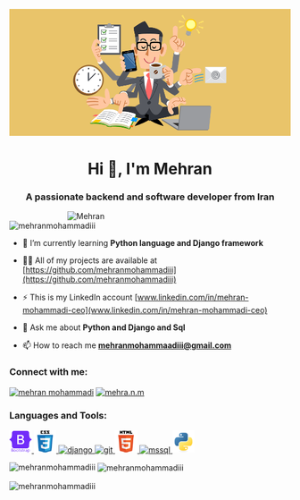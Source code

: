 ![logo](https://github.com/mehranmohammadiii/mehranmohammadiii/blob/main/ab.png)
<h1 align="center">Hi 👋, I'm Mehran</h1>
<h3 align="center">A passionate backend and software developer from Iran</h3>
<img align="right" alt="Mehran" width="400" src=" https://miro.medium.com/v2/resize:fit:1400/1*VMmvImch6VU5pc2VktY1uw.gif ">
<p align="left"> <img src="https://komarev.com/ghpvc/?username=mehranmohammadiii&label=Profile%20views&color=0e75b6&style=flat" alt="mehranmohammadiii" /> </p>

- 🌱 I’m currently learning **Python language and Django framework**

- 👨‍💻 All of my projects are available at [https://github.com/mehranmohammadiii](https://github.com/mehranmohammadiii)

- ⚡ This is my LinkedIn account [www.linkedin.com/in/mehran-mohammadi-ceo](www.linkedin.com/in/mehran-mohammadi-ceo)

- 💬 Ask me about **Python and Django and Sql**

- 📫 How to reach me **mehranmohammaadiii@gmail.com**

<h3 align="left">Connect with me:</h3>
<p align="left">
<a href="https://linkedin.com/in/mehran mohammadi" target="blank"><img align="center" src="https://raw.githubusercontent.com/rahuldkjain/github-profile-readme-generator/master/src/images/icons/Social/linked-in-alt.svg" alt="mehran mohammadi" height="30" width="40" /></a>
<a href="https://instagram.com/mehra.n.m" target="blank"><img align="center" src="https://raw.githubusercontent.com/rahuldkjain/github-profile-readme-generator/master/src/images/icons/Social/instagram.svg" alt="mehra.n.m" height="30" width="40" /></a>
</p>

<h3 align="left">Languages and Tools:</h3>
<p align="left"> <a href="https://getbootstrap.com" target="_blank" rel="noreferrer"> <img src="https://raw.githubusercontent.com/devicons/devicon/master/icons/bootstrap/bootstrap-plain-wordmark.svg" alt="bootstrap" width="40" height="40"/> </a> <a href="https://www.w3schools.com/css/" target="_blank" rel="noreferrer"> <img src="https://raw.githubusercontent.com/devicons/devicon/master/icons/css3/css3-original-wordmark.svg" alt="css3" width="40" height="40"/> </a> <a href="https://www.djangoproject.com/" target="_blank" rel="noreferrer"> <img src="https://cdn.worldvectorlogo.com/logos/django.svg" alt="django" width="40" height="40"/> </a> <a href="https://git-scm.com/" target="_blank" rel="noreferrer"> <img src="https://www.vectorlogo.zone/logos/git-scm/git-scm-icon.svg" alt="git" width="40" height="40"/> </a> <a href="https://www.w3.org/html/" target="_blank" rel="noreferrer"> <img src="https://raw.githubusercontent.com/devicons/devicon/master/icons/html5/html5-original-wordmark.svg" alt="html5" width="40" height="40"/> </a> <a href="https://www.microsoft.com/en-us/sql-server" target="_blank" rel="noreferrer"> <img src="https://www.svgrepo.com/show/303229/microsoft-sql-server-logo.svg" alt="mssql" width="40" height="40"/> </a> <a href="https://www.python.org" target="_blank" rel="noreferrer"> <img src="https://raw.githubusercontent.com/devicons/devicon/master/icons/python/python-original.svg" alt="python" width="40" height="40"/> </a> </p>

<p><img align="left" src="https://github-readme-stats.vercel.app/api/top-langs?username=mehranmohammadiii&show_icons=true&locale=en&layout=compact" alt="mehranmohammadiii" /></p>

<p>&nbsp;<img align="center" src="https://github-readme-stats.vercel.app/api?username=mehranmohammadiii&show_icons=true&locale=en" alt="mehranmohammadiii" /></p>

<p><img align="center" src="https://github-readme-streak-stats.herokuapp.com/?user=mehranmohammadiii&" alt="mehranmohammadiii" /></p>

